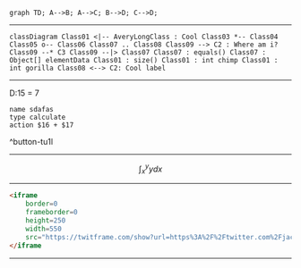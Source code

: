 ```mermaid
graph TD; A-->B; A-->C; B-->D; C-->D;
```


---

```mermaid
classDiagram Class01 <|-- AveryLongClass : Cool Class03 *-- Class04 Class05 o-- Class06 Class07 .. Class08 Class09 --> C2 : Where am i? Class09 --* C3 Class09 --|> Class07 Class07 : equals() Class07 : Object[] elementData Class01 : size() Class01 : int chimp Class01 : int gorilla Class08 <--> C2: Cool label
```


---


D:15
= 7

```button
name sdafas
type calculate
action $16 + $17
```
^button-tu1l




---

$$ \int_x^y y dx$$


---
```html
<iframe
    border=0
    frameborder=0
    height=250
    width=550  
    src="https://twitframe.com/show?url=https%3A%2F%2Ftwitter.com%2Fjack%2Fstatus%2F20">
</iframe
```



---
